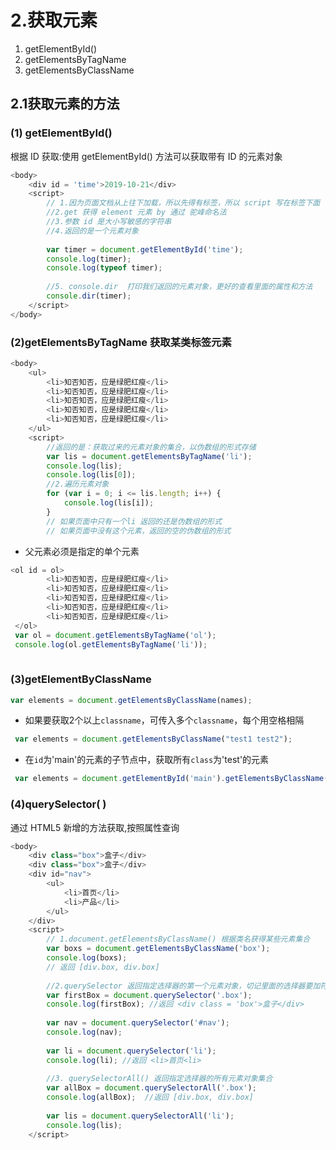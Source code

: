 

#  2.获取元素

1. getElementById()
2. getElementsByTagName
3. getElementsByClassName

## 2.1获取元素的方法

### (1) getElementById()

根据 ID 获取:使用 getElementById() 方法可以获取带有 ID 的元素对象

```js
<body>
    <div id = 'time'>2019-10-21</div>
    <script>
        // 1.因为页面文档从上往下加载，所以先得有标签，所以 script 写在标签下面
        //2.get 获得 element 元素 by 通过 驼峰命名法
        //3.参数 id 是大小写敏感的字符串
        //4.返回的是一个元素对象
        
        var timer = document.getElementById('time');
        console.log(timer);
        console.log(typeof timer);
        
        //5. console.dir  打印我们返回的元素对象，更好的查看里面的属性和方法
        console.dir(timer);
    </script>
</body>

```

### (2)getElementsByTagName 获取某类标签元素

```js
<body>
    <ul>
        <li>知否知否，应是绿肥红瘦</li>
        <li>知否知否，应是绿肥红瘦</li>
        <li>知否知否，应是绿肥红瘦</li>
        <li>知否知否，应是绿肥红瘦</li>
        <li>知否知否，应是绿肥红瘦</li>
    </ul>
    <script>
        //返回的是：获取过来的元素对象的集合，以伪数组的形式存储
        var lis = document.getElementsByTagName('li');
        console.log(lis);
        console.log(lis[0]);
        //2.遍历元素对象
        for (var i = 0; i <= lis.length; i++) {
            console.log(lis[i]);   
        }
        // 如果页面中只有一个li 返回的还是伪数组的形式
        // 如果页面中没有这个元素，返回的空的伪数组的形式

```

 

- 父元素必须是指定的单个元素

```js
<ol id = ol>
        <li>知否知否，应是绿肥红瘦</li>
        <li>知否知否，应是绿肥红瘦</li>
        <li>知否知否，应是绿肥红瘦</li>
        <li>知否知否，应是绿肥红瘦</li>
        <li>知否知否，应是绿肥红瘦</li>
 </ol>
 var ol = document.getElementsByTagName('ol');
 console.log(ol.getElementsByTagName('li'));
   
```

### (3)getElementByClassName

```js
var elements = document.getElementsByClassName(names);
```

-  如果要获取2个以上`classname`，可传入多个`classname`，每个用空格相隔

  ```js
   var elements = document.getElementsByClassName("test1 test2");
  ```

- 在`id`为'main'的元素的子节点中，获取所有`class`为'test'的元素

```js
 var elements = document.getElementById('main').getElementsByClassName('test');
```



### (4)querySelector( )

通过 HTML5 新增的方法获取,按照属性查询

```js
<body>
    <div class="box">盒子</div>
    <div class="box">盒子</div>
    <div id="nav">
        <ul>
            <li>首页</li>
            <li>产品</li>
        </ul>
    </div>
    <script>
        // 1.document.getElementsByClassName() 根据类名获得某些元素集合
        var boxs = document.getElementsByClassName('box');
        console.log(boxs);
        // 返回 [div.box, div.box]
        
        //2.querySelector 返回指定选择器的第一个元素对象，切记里面的选择器要加符号 " . " 或者 " # "
        var firstBox = document.querySelector('.box');
        console.log(firstBox); //返回 <div class = 'box'>盒子</div>
        
        var nav = document.querySelector('#nav');
        console.log(nav);
        
        var li = document.querySelector('li');
        console.log(li); //返回 <li>首页<li> 
        
        //3. querySelectorAll() 返回指定选择器的所有元素对象集合
        var allBox = document.querySelectorAll('.box');
        console.log(allBox);  //返回 [div.box, div.box]
        
        var lis = document.querySelectorAll('li');
        console.log(lis);
    </script>


```

